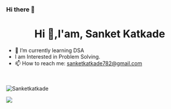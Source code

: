 ### Hi there 👋
<h1 align="center">Hi 👋,I'am, Sanket Katkade</h1>


- 🌱 I’m currently learning DSA
- I am Interested in Problem Solving.
- 📫 How to reach me: sanketkatkade782@gmail.com
<br>

<p><img align="center" src="https://github-readme-streak-stats.herokuapp.com/?user=Sanketkatkade&&theme=dark" alt="Sanketkatkade" />

![](https://leetcard.jacoblin.cool/Sanket_07?ext=heatmap)</p>


